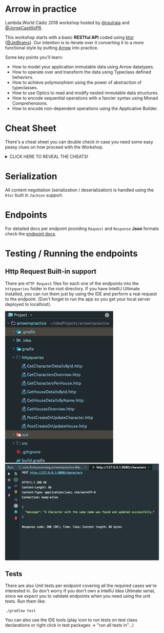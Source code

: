 # Arrow in practice

Lambda.World Cádiz 2018 workshop hosted by [@raulraja](https://twitter.com/raulraja) and [@JorgeCastilloPR](https://twitter.com/JorgeCastilloPR).

This workshop starts with a basic **RESTful API** coded using [ktor](https://ktor.io/) ([@JetBrains](https://www.jetbrains.com/)). Our intention is to iterate over it converting it to a more functional style by putting [Arrow](https://arrow-kt.io/) into practice.

Some key points you'll learn:
* How to model your application immutable data using Arrow datatypes.
* How to operate over and transform the data using Typeclass defined behaviors.
* How to achieve polymorphism using the power of abstraction of typeclasses.
* How to use Optics to read and modify nested immutable data structures.
* How to encode sequential operations with a fancier syntax using Monad Comprehensions.
* How to encode non-dependent operations using the Applicative Builder.

# Cheat Sheet

There's a cheat sheet you can double check in case you need some easy peasy clues on how proceed with the Workshop. 
<details><summary>CLICK HERE TO REVEAL THE CHEATS!</summary>
<ul>
<li>asd</li>
<li>asd</li>
<li>asd</li>
</ul>
</details>

# Serialization

All content negotiation (serialization / deserialization) is handled using the `Ktor` built in `Jackson` support.

# Endpoints

For detailed docs per endpoint providing `Request` and `Response` **Json** formats check the [endpoint docs](./ENDPOINTS.md).

# Testing / Running the endpoints

## Http Request Built-in support

There are `HTTP Request` files for each one of the endpoints into the `httpqueries` folder in the root directory. If you 
have IntellIJ Ultimate installed, you can run them just by using the IDE and perform a real request to the endpoint. (Don't 
forget to run the app so you get your local server deployed to localhost).

![Http Requests Screenshot](./assets/HttpRequestsSS.png)
![Http Requests Screenshot2](./assets/HttpRequestsSS2.png)

## Tests

There are also Unit tests per endpoint covering all the required cases we're interested in. So don't worry if you don't own a IntellIJ Idea Ultimate serial, since 
we expect you to validate endpoints when you need using the unit tests. Run them like:
```
./gradlew test
``` 
You can also use the IDE tools (play icon to run tests on test class declarations or right click in test packages -> "run all tests in"...)
